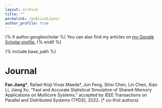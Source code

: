 ```yaml
---
layout: archive
title: ""
permalink: /publications/
author_profile: true
---
```


{% if author.googlescholar %}
  You can also find my articles on <u><a href="{{author.googlescholar}}">my Google Scholar profile</a>.</u>
{% endif %}

{% include base_path %}

<!-- {% for post in site.publications reversed %}
  {% include archive-single.html %}
{% endfor %}
 -->

Journal
 ======
**Fan Jiang\***, Rafael Kioji Vivas Maeda\*, Jun Feng, Shixi Chen, Lin Chen, Xiao Li, Jiang Xu. "Fast and Accurate Statistical Simulation of Shared-Memory Applications on Multicore Systems." accepted by IEEE Transactions on Parallel and Distributed Systems (TPDS), 2022. (* co-first authors)
